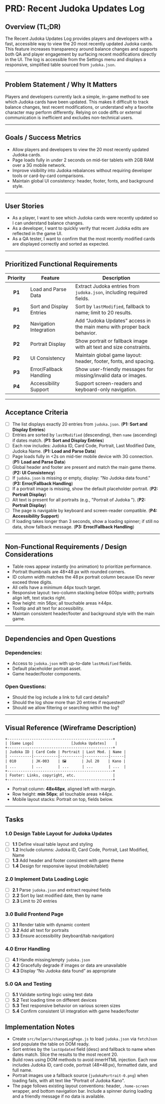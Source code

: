 # PRD: Recent Judoka Updates Log

## Overview (TL;DR)

The Recent Judoka Updates Log provides players and developers with a fast, accessible way to view the 20 most recently updated Judoka cards. This feature increases transparency around balance changes and supports both QA and player engagement by surfacing recent modifications directly in the UI. The log is accessible from the Settings menu and displays a responsive, simplified table sourced from `judoka.json`.

---

## Problem Statement / Why It Matters

Players and developers currently lack a simple, in-game method to see which Judoka cards have been updated. This makes it difficult to track balance changes, test recent modifications, or understand why a favorite character may perform differently. Relying on code diffs or external communication is inefficient and excludes non-technical users.

---

## Goals / Success Metrics

- Allow players and developers to view the 20 most recently updated Judoka cards.
- Page loads fully in under 2 seconds on mid-tier tablets with 2GB RAM over a 3G mobile network.
- Improve visibility into Judoka rebalances without requiring developer tools or card-by-card comparisons.
- Maintain global UI consistency: header, footer, fonts, and background style.

---

## User Stories

- As a player, I want to see which Judoka cards were recently updated so I can understand balance changes.
- As a developer, I want to quickly verify that recent Judoka edits are reflected in the game UI.
- As a QA tester, I want to confirm that the most recently modified cards are displayed correctly and sorted as expected.

---

## Prioritized Functional Requirements

| Priority | Feature                  | Description                                                                |
|:--------:|--------------------------|----------------------------------------------------------------------------|
| **P1**   | Load and Parse Data      | Extract Judoka entries from `judoka.json`, including required fields.       |
| **P1**   | Sort and Display Entries | Sort by `lastModified`, fallback to name; limit to 20 results.              |
| **P2**   | Navigation Integration   | Add “Judoka Updates” access in the main menu with proper back behavior.     |
| **P2**   | Portrait Display         | Show portrait or fallback image with alt text and size constraints.         |
| **P2**   | UI Consistency           | Maintain global game layout: header, footer, fonts, and spacing.            |
| **P3**   | Error/Fallback Handling  | Show user-friendly messages for missing/invalid data or images.             |
| **P4**   | Accessibility Support    | Support screen-readers and keyboard-only navigation.                        |

---

## Acceptance Criteria

- [ ] The list displays exactly 20 entries from `judoka.json`. (**P1: Sort and Display Entries**)
- [ ] Entries are sorted by `lastModified` (descending), then `name` (ascending) if dates match. (**P1: Sort and Display Entries**)
- [ ] Each row includes: Judoka ID, Card Code, Portrait, Last Modified Date, Judoka Name. (**P1: Load and Parse Data**)
- [ ] Page loads fully in <2s on mid-tier mobile device with 3G connection. (**P1: Load and Parse Data**)
- [ ] Global header and footer are present and match the main game theme. (**P2: UI Consistency**)
- [ ] If `judoka.json` is missing or empty, display: "No Judoka data found." (**P3: Error/Fallback Handling**)
- [ ] If a portrait image is missing, show the default placeholder portrait. (**P2: Portrait Display**)
- [ ] Alt text is present for all portraits (e.g., "Portrait of Judoka <Name>"). (**P2: Portrait Display**)
- [ ] The page is navigable by keyboard and screen-reader compatible. (**P4: Accessibility Support**)
- [ ] If loading takes longer than 3 seconds, show a loading spinner; if still no data, show fallback message. (**P3: Error/Fallback Handling**)

---

## Non-Functional Requirements / Design Considerations

- Table rows appear instantly (no animation) to prioritize performance.
- Portrait thumbnails are 48×48 px with rounded corners.
- ID column width matches the 48 px portrait column because IDs never exceed three digits.
- All cells have a minimum 44px touch target.
- Responsive layout: two-column stacking below 600px width; portraits align left, text stacks right.
- Row height: min 56px; all touchable areas ≥44px.
- Tooltip and alt text for accessibility.
- Maintain consistent header/footer and background style with the main game.

---

## Dependencies and Open Questions

### Dependencies:
- Access to `judoka.json` with up-to-date `lastModified` fields.
- Default placeholder portrait asset.
- Game header/footer components.

### Open Questions:
- Should the log include a link to full card details?
- Should the log show more than 20 entries if requested?
- Should we allow filtering or searching within the log?

---

## Visual Reference (Wireframe Description)

```
+------------------------------------------------+
| [Game Logo]                 [Judoka Updates]    |
+------------------------------------------------+
| Judoka ID | Card Code | Portrait | Last Mod. | Name |
| ----------|-----------|----------|-----------|------|
| 010       | JK-003    | 🖼️       | Jul 20    | Kano |
| ...       | ...       | ...      | ...       | ...  |
+------------------------------------------------+
| Footer: Links, copyright, etc.                 |
+------------------------------------------------+
```

- Portrait column: **48x48px**, aligned left with margin.
- Row height: **min 56px**; all touchable areas ≥44px.
- Mobile layout stacks: Portrait on top, fields below.

---

## Tasks

### 1.0 Design Table Layout for Judoka Updates

- [ ] **1.1** Define visual table layout and styling
- [ ] **1.2** Include columns: Judoka ID, Card Code, Portrait, Last Modified, Name
- [ ] **1.3** Add header and footer consistent with game theme
- [ ] **1.4** Design for responsive layout (mobile/tablet)

### 2.0 Implement Data Loading Logic

- [ ] **2.1** Parse `judoka.json` and extract required fields
- [ ] **2.2** Sort by last modified date, then by name
- [ ] **2.3** Limit to 20 entries

### 3.0 Build Frontend Page

- [ ] **3.1** Render table with dynamic content
- [ ] **3.2** Add alt text for portraits
- [ ] **3.3** Ensure accessibility (keyboard/tab navigation)

### 4.0 Error Handling

- [ ] **4.1** Handle missing/empty `judoka.json`
- [ ] **4.2** Gracefully degrade if images or data are unavailable
- [ ] **4.3** Display “No Judoka data found” as appropriate

### 5.0 QA and Testing

- [ ] **5.1** Validate sorting logic using test data
- [ ] **5.2** Test loading time on different devices
- [ ] **5.3** Test responsive behavior on various screen sizes
- [ ] **5.4** Confirm consistent UI integration with game header/footer

## Implementation Notes

- Create `src/helpers/changeLogPage.js` to load `judoka.json` via `fetchJson` and
  populate the table on DOM ready.
- Sort entries by the `lastUpdated` field (desc) and fallback to name when dates
  match. Slice the results to the most recent 20.
- Build rows using DOM methods to avoid innerHTML injection. Each row includes
  Judoka ID, card code, portrait (48×48 px), formatted date, and full name.
- Portrait images use a fallback source (`judokaPortrait-0.png`) when loading
  fails, with alt text like "Portrait of Judoka Kano".
- The page follows existing layout conventions: header, `.home-screen` wrapper,
  and bottom navigation bar. Include a spinner during loading and a friendly
  message if no data is available.
